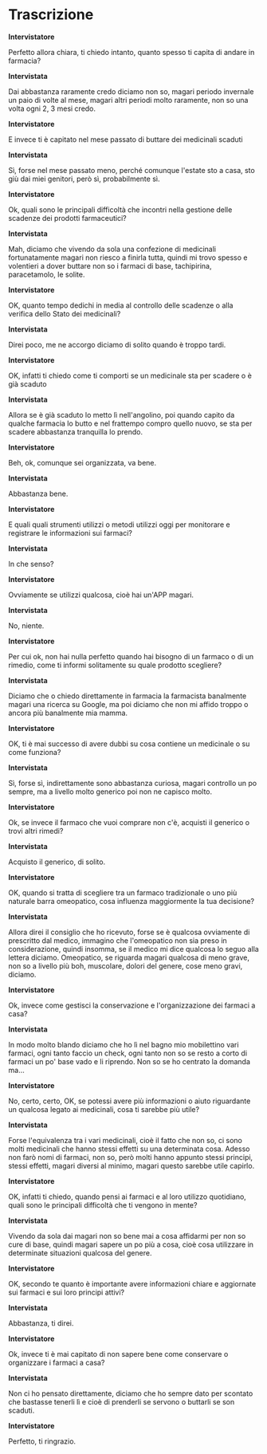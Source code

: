 # Trascrizione

**Intervistatore**

Perfetto allora chiara, ti chiedo intanto, quanto spesso ti capita di andare in farmacia?

**Intervistata**

Dai abbastanza raramente credo diciamo non so, magari periodo invernale un paio di volte al mese, magari altri periodi molto raramente, non so una volta ogni 2, 3 mesi credo.

**Intervistatore**

E invece ti è capitato nel mese passato di buttare dei medicinali scaduti

**Intervistata**

Sì, forse nel mese passato meno, perché comunque l'estate sto a casa, sto giù dai miei genitori, però sì, probabilmente sì.

**Intervistatore**

Ok, quali sono le principali difficoltà che incontri nella gestione delle scadenze dei prodotti farmaceutici?

**Intervistata**

Mah, diciamo che vivendo da sola una confezione di medicinali fortunatamente magari non riesco a finirla tutta, quindi mi trovo spesso e volentieri a dover buttare non so i farmaci di base, tachipirina, paracetamolo, le solite.

**Intervistatore**

OK, quanto tempo dedichi in media al controllo delle scadenze o alla verifica dello Stato dei medicinali?

**Intervistata**

Direi poco, me ne accorgo diciamo di solito quando è troppo tardi.

**Intervistatore**

OK, infatti ti chiedo come ti comporti se un medicinale sta per scadere o è già scaduto

**Intervistata**

Allora se è già scaduto lo metto lì nell'angolino, poi quando capito da qualche farmacia lo butto e nel frattempo compro quello nuovo, se sta per scadere abbastanza tranquilla lo prendo.

**Intervistatore**

Beh, ok, comunque sei organizzata, va bene.

**Intervistata**

Abbastanza bene.

**Intervistatore**

E quali quali strumenti utilizzi o metodi utilizzi oggi per monitorare e registrare le informazioni sui farmaci?

**Intervistata**

In che senso?

**Intervistatore**

Ovviamente se utilizzi qualcosa, cioè hai un'APP magari.

**Intervistata**

No, niente.

**Intervistatore**

Per cui ok, non hai nulla perfetto quando hai bisogno di un farmaco o di un rimedio, come ti informi solitamente su quale prodotto scegliere?

**Intervistata**

Diciamo che o chiedo direttamente in farmacia la farmacista banalmente magari una ricerca su Google, ma poi diciamo che non mi affido troppo o ancora più banalmente mia mamma.

**Intervistatore**

OK, ti è mai successo di avere dubbi su cosa contiene un medicinale o su come funziona?

**Intervistata**

Sì, forse sì, indirettamente sono abbastanza curiosa, magari controllo un po sempre, ma a livello molto generico poi non ne capisco molto.

**Intervistatore**

Ok, se invece il farmaco che vuoi comprare non c'è, acquisti il generico o trovi altri rimedi?

**Intervistata**

Acquisto il generico, di solito.

**Intervistatore**

OK, quando si tratta di scegliere tra un farmaco tradizionale o uno più naturale barra omeopatico, cosa influenza maggiormente la tua decisione?

**Intervistata**

Allora direi il consiglio che ho ricevuto, forse se è qualcosa ovviamente di prescritto dal medico, immagino che l'omeopatico non sia preso in considerazione, quindi insomma, se il medico mi dice qualcosa lo seguo alla lettera diciamo. Omeopatico, se riguarda magari qualcosa di meno grave, non so a livello più boh, muscolare, dolori del genere, cose meno gravi, diciamo.

**Intervistatore**

Ok, invece come gestisci la conservazione e l'organizzazione dei farmaci a casa?

**Intervistata**

In modo molto blando diciamo che ho lì nel bagno mio mobilettino vari farmaci, ogni tanto faccio un check, ogni tanto non so se resto a corto di farmaci un po' base vado e li riprendo. Non so se ho centrato la domanda ma…

**Intervistatore**

No, certo, certo, OK, se potessi avere più informazioni o aiuto riguardante un qualcosa legato ai medicinali, cosa ti sarebbe più utile?

**Intervistata**

Forse l'equivalenza tra i vari medicinali, cioè il fatto che non so, ci sono molti medicinali che hanno stessi effetti su una determinata cosa. Adesso non farò nomi di farmaci, non so, però molti hanno appunto stessi principi, stessi effetti, magari diversi al minimo, magari questo sarebbe utile capirlo.

**Intervistatore**

OK, infatti ti chiedo, quando pensi ai farmaci e al loro utilizzo quotidiano, quali sono le principali difficoltà che ti vengono in mente?

**Intervistata**

Vivendo da sola dai magari non so bene mai a cosa affidarmi per non so cure di base, quindi magari sapere un po più a cosa, cioè cosa utilizzare in determinate situazioni qualcosa del genere.

**Intervistatore**

OK, secondo te quanto è importante avere informazioni chiare e aggiornate sui farmaci e sui loro principi attivi?

**Intervistata**

Abbastanza, ti direi.

**Intervistatore**

Ok, invece ti è mai capitato di non sapere bene come conservare o organizzare i farmaci a casa?

**Intervistata**

Non ci ho pensato direttamente, diciamo che ho sempre dato per scontato che bastasse tenerli lì e cioè di prenderli se servono o buttarli se son scaduti.

**Intervistatore**

Perfetto, ti ringrazio.